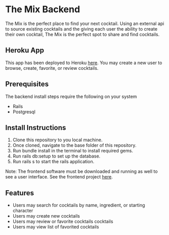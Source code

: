 # The Mix Backend
The Mix is the perfect place to find your next cocktail. Using an external api to source existing cocktails and the giving each user the ability to create their own cocktail, The Mix is the perfect spot to share and find cocktails.


## Heroku App
This app has been deployed to Heroku [here](https://the-mix.netlify.app/). You may create a new user to browse, create, favorite, or review cocktails.


## Prerequisites
The backend install steps require the following on your system
* Rails
* Postgresql


## Install Instructions
1. Clone this repository to you local machine.
2. Once cloned, navigate to the base folder of this repository.
3. Run bundle install in the terminal to install required gems.
4. Run rails db:setup to set up the database.
5. Run rails s to start the rails application.

Note: The frontend software must be downloaded and running as well to see a user interface. See the frontend project [here](https://github.com/hoobie4792/the-mix-frontend).


## Features
* Users may search for cocktails by name, ingredient, or starting character
* Users may create new cocktails 
* Users may review or favorite cocktails cocktails
* Users may view list of favorited cocktails